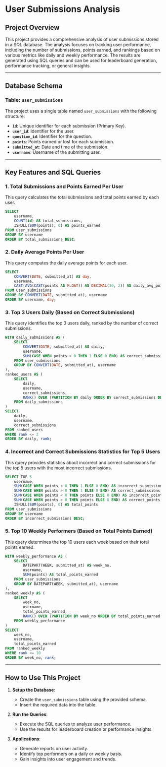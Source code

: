 
# **User Submissions Analysis**

## **Project Overview**  
This project provides a comprehensive analysis of user submissions stored in a SQL database. The analysis focuses on tracking user performance, including the number of submissions, points earned, and rankings based on various metrics like daily and weekly performance. The results are generated using SQL queries and can be used for leaderboard generation, performance tracking, or general insights.

---

## **Database Schema**  
### **Table: `user_submissions`**  
The project uses a single table named `user_submissions` with the following structure:  
- **`id`**: Unique identifier for each submission (Primary Key).  
- **`user_id`**: Identifier for the user.  
- **`question_id`**: Identifier for the question.  
- **`points`**: Points earned or lost for each submission.  
- **`submitted_at`**: Date and time of the submission.  
- **`username`**: Username of the submitting user.  

---

## **Key Features and SQL Queries**  

### 1. **Total Submissions and Points Earned Per User**  
This query calculates the total submissions and total points earned by each user.  
```sql
SELECT 
    username,
    COUNT(id) AS total_submissions,
    ISNULL(SUM(points), 0) AS points_earned
FROM user_submissions
GROUP BY username
ORDER BY total_submissions DESC;
```  

### 2. **Daily Average Points Per User**  
This query computes the daily average points for each user.  
```sql
SELECT 
    CONVERT(DATE, submitted_at) AS day,
    username,
    CAST(AVG(CAST(points AS FLOAT)) AS DECIMAL(10, 2)) AS daily_avg_points
FROM user_submissions
GROUP BY CONVERT(DATE, submitted_at), username
ORDER BY username, day;
```  

### 3. **Top 3 Users Daily (Based on Correct Submissions)**  
This query identifies the top 3 users daily, ranked by the number of correct submissions.  
```sql
WITH daily_submissions AS (
    SELECT 
        CONVERT(DATE, submitted_at) AS daily,
        username,
        SUM(CASE WHEN points > 0 THEN 1 ELSE 0 END) AS correct_submissions
    FROM user_submissions
    GROUP BY CONVERT(DATE, submitted_at), username
),
ranked_users AS (
    SELECT 
        daily,
        username,
        correct_submissions,
        RANK() OVER (PARTITION BY daily ORDER BY correct_submissions DESC) AS rank
    FROM daily_submissions
)
SELECT 
    daily,
    username,
    correct_submissions
FROM ranked_users
WHERE rank <= 3
ORDER BY daily, rank;
```  

### 4. **Incorrect and Correct Submissions Statistics for Top 5 Users**  
This query provides statistics about incorrect and correct submissions for the top 5 users with the most incorrect submissions.  
```sql
SELECT TOP 5
    username,
    SUM(CASE WHEN points < 0 THEN 1 ELSE 0 END) AS incorrect_submissions,
    SUM(CASE WHEN points > 0 THEN 1 ELSE 0 END) AS correct_submissions,
    SUM(CASE WHEN points < 0 THEN points ELSE 0 END) AS incorrect_points,
    SUM(CASE WHEN points > 0 THEN points ELSE 0 END) AS correct_points,
    ISNULL(SUM(points), 0) AS total_points
FROM user_submissions
GROUP BY username
ORDER BY incorrect_submissions DESC;
```  

### 5. **Top 10 Weekly Performers (Based on Total Points Earned)**  
This query determines the top 10 users each week based on their total points earned.  
```sql
WITH weekly_performance AS (
    SELECT 
        DATEPART(WEEK, submitted_at) AS week_no,
        username,
        SUM(points) AS total_points_earned
    FROM user_submissions
    GROUP BY DATEPART(WEEK, submitted_at), username
),
ranked_weekly AS (
    SELECT 
        week_no,
        username,
        total_points_earned,
        RANK() OVER (PARTITION BY week_no ORDER BY total_points_earned DESC) AS rank
    FROM weekly_performance
)
SELECT 
    week_no,
    username,
    total_points_earned
FROM ranked_weekly
WHERE rank <= 10
ORDER BY week_no, rank;
```  

---

## **How to Use This Project**  
1. **Setup the Database**:  
   - Create the `user_submissions` table using the provided schema.  
   - Insert the required data into the table.  

2. **Run the Queries**:  
   - Execute the SQL queries to analyze user performance.  
   - Use the results for leaderboard creation or performance insights.  

3. **Applications**:  
   - Generate reports on user activity.  
   - Identify top performers on a daily or weekly basis.  
   - Gain insights into user engagement and trends.  

